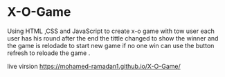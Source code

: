# X-O-Game
Using HTML ,CSS and JavaScript to create x-o game with tow user each user has his round after the end the tittle changed to show the winner and the game is relodade to start new game  if no one win can use the button refresh to reloade the game . 


live virsion https://mohamed-ramadan1.github.io/X-O-Game/
